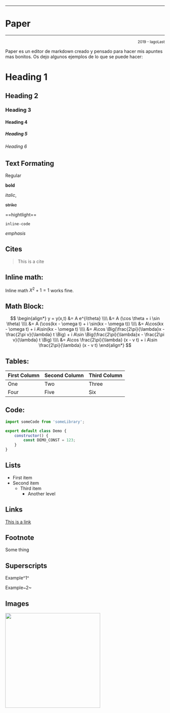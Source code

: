 ___


# Paper


---

<small style="display:block; text-align: right;"> 2019 - IagoLast </small>



Paper es un editor de markdown creado y pensado para hacer mis apuntes mas bonitos.
Os dejo algunos ejemplos de lo que se puede hacer:



# Heading 1

## Heading 2

### Heading 3

#### Heading 4

##### Heading 5

###### Heading 6



## Text Formating

Regular

**bold**

*italic*,

~~strike~~

==hightlight==

`inline-code`

*emphasis*

<!--comment-->

## Cites

>This is a cite

## Inline math:

Inline math  $X^2 + 1 = 1$ works fine.

## Math Block:

$$
\begin{align*}
y = y(x,t) &= A e^{i\theta} \\\\
&= A (\cos \theta + i \sin \theta) \\\\
&= A (\cos(kx - \omega t) + i \sin(kx - \omega t)) \\\\
&= A\cos(kx - \omega t) + i A\sin(kx - \omega t)  \\\\
&= A\cos \Big(\frac{2\pi}{\lambda}x - \frac{2\pi v}{\lambda} t \Big) + i A\sin \Big(\frac{2\pi}{\lambda}x - \frac{2\pi v}{\lambda} t \Big)  \\\\
&= A\cos \frac{2\pi}{\lambda} (x - v t) + i A\sin \frac{2\pi}{\lambda} (x - v t)
\end{align*}
$$

## Tables:

| First Column | Second Column | Third Column |
| ------------ | ------------- | ------------ |
| One          | Two           | Three        |
| Four         | Five          | Six          |

## Code:

```js
import someCode from 'someLibrary';

export default class Demo {
    constructor() {
        const DEMO_CONST = 123;
    }
}
```



## Lists

- First item
- Second item
  - Third item
    - Another level

## Links

[This is a link](www.google.com)

## Footnote

Some thing 

## Superscripts

Example^1^

Example~2~

## Images

<img height="300px" src="https://image.freepik.com/vector-gratis/garabatos-ciencia_23-2147501583.jpg"/>